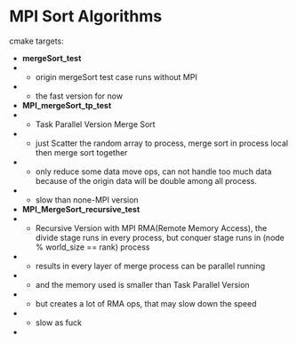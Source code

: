 # MPI Sort Algorithms

cmake targets:

- **mergeSort_test**
- - origin mergeSort test case runs without MPI
- - the fast version for now
- **MPI_mergeSort_tp_test**
- - Task Parallel Version Merge Sort
- - just Scatter the random array to process, merge sort in process local then merge sort together
- - only reduce some data move ops, can not handle too much data because of the origin data will be double among all
      process.
- - slow than none-MPI version
- **MPI_MergeSort_recursive_test**
- - Recursive Version with MPI RMA(Remote Memory Access), the divide stage runs in every process, but conquer stage runs in (node % world_size == rank) process
- - results in every layer of merge process can be parallel running
- - and the memory used is smaller than Task Parallel Version
- - but creates a lot of RMA ops, that may slow down the speed
- - slow as fuck
- 
